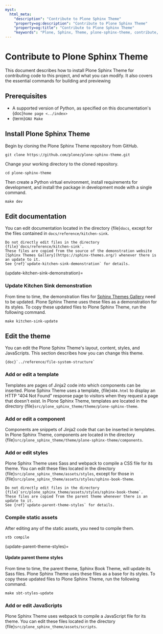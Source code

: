 ```yaml
---
myst:
  html_meta:
    "description": "Contribute to Plone Sphinx Theme"
    "property=og:description": "Contribute to Plone Sphinx Theme"
    "property=og:title": "Contribute to Plone Sphinx Theme"
    "keywords": "Plone, Sphinx, Theme, plone-sphinx-theme, contribute, kitchen, sink, demonstration, demo, template, style, JavaScript"
---
```


# Contribute to Plone Sphinx Theme

This document describes how to install Plone Sphinx Theme for contributing code to this project, and what you can modify.
It also covers the essential commands for building and previewing

## Prerequisites

-   A supported version of Python, as specified on this documentation's {doc}`home page <../index>`
-   {term}`GNU Make`


## Install Plone Sphinx Theme

Begin by cloning the Plone Sphinx Theme repository from GitHub.

```shell
git clone https://github.com/plone/plone-sphinx-theme.git
```

Change your working directory to the cloned repository.

```shell
cd plone-sphinx-theme
```

Then create a Python virtual environment, install requirements for development, and install the package in development mode with a single command.

```shell
make dev
```


## Edit documentation

You can edit documentation located in the directory {file}`docs`, except for the files contained in `docs/reference/kitchen-sink`.

```{danger}
Do not directly edit files in the directory {file}`docs/reference/kitchen-sink`.
These files are copied from the source of the demonstration website [Sphinx Themes Gallery](https://sphinx-themes.org/) whenever there is an update to it.
See {ref}`update-kitchen-sink-demonstration` for details.
```


(update-kitchen-sink-demonstration)=

### Update Kitchen Sink demonstration

From time to time, the demonstration files for [Sphinx Themes Gallery](https://sphinx-themes.org/) need to be updated.
Plone Sphinx Theme uses these files as a demonstration for its styles.
To copy these updated files to Plone Sphinx Theme, run the following command.

```shell
make kitchen-sink-update
```


## Edit the theme

You can edit the Plone Sphinx Theme's layout, content, styles, and JavaScripts.
This section describes how you can change this theme.

```{seealso}
{doc}`../reference/file-system-structure`
```


### Add or edit a template

Templates are pages of Jinja2 code into which components can be inserted.
Plone Sphinx Theme uses a template, {file}`404.html` to display an HTTP "404 Not Found" response page to visitors when they request a page that doesn't exist.
In Plone Sphinx Theme, templates are located in the directory {file}`src/plone_sphinx_theme/theme/plone-sphinx-theme`.


### Add or edit a component

Components are snippets of Jinja2 code that can be inserted in templates.
In Plone Sphinx Theme, components are located in the directory {file}`src/plone_sphinx_theme/theme/plone-sphinx-theme/components`.


### Add or edit styles

Plone Sphinx Theme uses Sass and webpack to compile a CSS file for its theme.
You can edit these files located in the directory {file}`src/plone_sphinx_theme/assets/styles`, except for those in {file}`src/plone_sphinx_theme/assets/styles/sphinx-book-theme`.

```{danger}
Do not directly edit files in the directory {file}`src/plone_sphinx_theme/assets/styles/sphinx-book-theme`.
These files are copied from the parent theme whenever there is an update to it.
See {ref}`update-parent-theme-styles` for details.
```


### Compile static assets

After editing any of the static assets, you need to compile them.

```shell
stb compile
```


(update-parent-theme-styles)=

#### Update parent theme styles

From time to time, the parent theme, Sphinx Book Theme, will update its Sass files.
Plone Sphinx Theme uses these files as a base for its styles.
To copy these updated files to Plone Sphinx Theme, run the following command.

```shell
make sbt-styles-update
```


### Add or edit JavaScripts

Plone Sphinx Theme uses webpack to compile a JavaScript file for its theme.
You can edit these files located in the directory {file}`src/plone_sphinx_theme/assets/scripts`.
